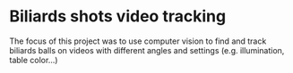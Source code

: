 # Biliards shots video tracking
The focus of this project was to use computer vision to find and track biliards balls on videos with different angles and settings (e.g. illumination, table color...)
